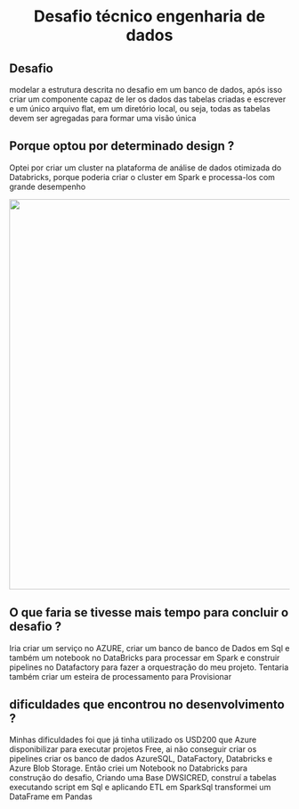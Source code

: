 <h1 align="center"> Desafio técnico engenharia de dados </h1>

## Desafio
modelar a estrutura descrita no desafio em um banco de dados, após isso criar um componente capaz de ler os dados das tabelas criadas e escrever e 
um único arquivo flat, em um diretório local, ou seja, todas as tabelas devem ser agregadas para formar 
uma visão única


## Porque optou por determinado design ? 
Optei por criar um cluster na plataforma de análise de dados otimizada do Databricks, porque poderia criar o cluster em Spark e processa-los com     grande desempenho
  <div align="center">
  <img src="https://user-images.githubusercontent.com/36649082/167301950-95d4bd98-591f-45d0-b4a6-bd08808a9bf4.PNG" width="700px" />
  </div>

## O que faria se tivesse mais tempo para concluir o desafio ?
Iria criar um serviço no AZURE, criar um banco de banco de Dados em Sql e também um notebook no DataBricks para processar em Spark e construir pipelines no Datafactory para fazer a orquestração do meu projeto. 
Tentaria também criar um esteira de processamento para Provisionar  



## dificuldades que encontrou no desenvolvimento ? 
Minhas dificuldades foi que já tinha utilizado os USD200 que Azure disponibilizar para executar projetos Free, ai não conseguir criar os pipelines criar os banco de dados AzureSQL, DataFactory, Databricks e Azure  Blob   Storage.
Então criei um Notebook no Databricks para construção do desafio, Criando uma Base DWSICRED, construí a tabelas executando script em Sql e aplicando ETL em SparkSql transformei um DataFrame em Pandas

